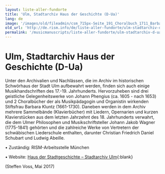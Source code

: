 ```yaml
---
layout: liste-aller-fundorte
title: 'Ulm, Stadtarchiv Haus der Geschichte (D-Ua)'
lang: de
image: '/images/old/fileadmin/csm_715px-Seite_191_Choralbuch_1711_Barbara_Kluntz_7b1b3450d6.jpg'
old_url: 'http://de.rism.info/de/liste-aller-fundorte/ulm-stadtarchiv-d-ua.html'
permalink: '/musicmanuscripts/liste-aller-fundorte/ulm-stadtarchiv-d-ua.html'
---
```



# Ulm, Stadtarchiv Haus der Geschichte (D-Ua)

Unter den Archivalien und Nachlässen, die im Archiv im historischen Schwörhaus der Stadt Ulm aufbewahrt werden, finden sich auch einige Musikhandschriften des 17.-19. Jahrhunderts. Hervorzuheben sind drei geistliche Gelegenheitswerke von Johann Phengius (ca. 1605 - nach 1653) und 2 Choralbücher der als Musikpädagogin und Organistin wirkenden Stiftsfrau Barbara Kluntz (1661-1730). Daneben werden in dem Archiv mehrere Sammelbände (Klavierbücher) mit Liedern, Opernarien und kurzen Klavierstücken aus dem letzten Jahrzehnt des 18. Jahrhunderts verwahrt, die dem Ulmer Philosophen und Musikschriftsteller Johann Jakob Wagner (1775-1841) gehörten und die zahlreiche Werke von Vertretern der schwäbischen Liederschule enthalten, darunter Christian Friedrich Daniel Schubart und Ludwig Abeille.

• Zuständig: RISM-Arbeitsstelle München

• Website: [Haus der Stadtgeschichte – Stadtarchiv Ulm](https://stadtarchiv.ulm.de/ "Opens external link in new window"){:blank}

(Steffen Voss, Mai 2017)


